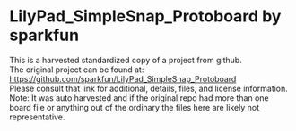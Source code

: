 
# LilyPad_SimpleSnap_Protoboard by sparkfun  
This is a harvested standardized copy of a project from github.  
The original project can be found at:  
https://github.com/sparkfun/LilyPad_SimpleSnap_Protoboard  
Please consult that link for additional, details, files, and license information.  
Note: It was auto harvested and if the original repo had more than one board file or anything out of the ordinary the files here are likely not representative.  
    